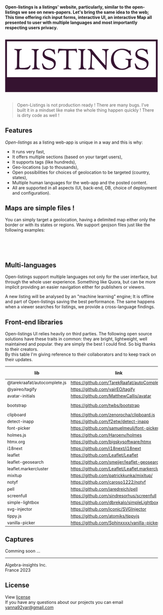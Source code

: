 
**Open-listings is a listings' website, particularly, similar to the open-listings we see on news-papers. Let's bring the same idea to the web; This time offering rich input forms, interactive UI, an interactive Map all presented to user with multiple languages and most importantly respecting users privacy.**  

<br>
<img src="logo.svg" alt="Open-listings logo" />
<br>
<br>

> Open-Listings is not production ready ! There are many bugs. I've built it in a mindset like make the whole thing happen quickly ! There is dirty code as well !

## Features
*Open-listings* as a listing web-app is unique in a way and this is why:
  - It runs very fast,
  - It offers multiple sections (based on your target users),
  - It supports tags (like hundreds),
  - Geo-locations (up to thousands),
  - Open possibilities for choices of geolocation to be targeted (country, states),
  - Multiple human languages for the web-app and the posted content.  
  - All are supported in all aspects (UI, back-end, DB, choice of deployment and configuration).

## Maps are simple files !

You can simply target a geolocation, having a delimited map either only the border or with its states or regions. We support geojson files just like the following examples:  
<br>
<script src="https://embed.github.com/view/geojson/yanna92yar/open-listings-data/main/states.fr.min.json"></script>
<br>
<script src="https://embed.github.com/view/geojson/yanna92yar/open-listings-data/main/geojson_nation_US.geojson"></script>
<br>
<script src="https://embed.github.com/view/geojson/yanna92yar/open-listings-data/main/italy-provinces-Ramer–Douglas–Peucker.json"></script>

## Multi-languages

Open-listings support multiple languages not only for the user interface, but through the whole user experience. Something like Quora, but can be more implicit providing an easier navigation either for publishers or viewers.

A new listing will be analysed by an "machine learning" engine; It is offline and part of Open-listings saving the best performance. The same happens when a viewer searches for listings, we provide a cross-language findings.

## Front-end libraries
Open-listings UI relies heavily on third parties. The following open source solutions have these traits in common: they are bright, lightweight, well maintained and popular. they are simply the best I could find. So big thanks to their creators.      
By this table I'm giving reference to their collaborators and to keep track on their updates.  

|lib|link|installed version|latest version|
|-----------------------------------|-------------------------------------------------------------------|-------------|-------|
|@tarekraafat/autocomplete.js       |https://github.com/TarekRaafat/autoComplete.js             |^10.2.7      |10.2.7 |
|@yaireo/tagify                     |https://github.com/yairEO/tagify                           |^4.17.7      |4.17.8 |
|avatar-initials                    |https://github.com/MatthewCallis/avatar                    |^6.0.0       |6.0.0  |
|bootstrap                          |https://github.com/twbs/bootstrap                          |^5.3.0-alpha1|5.3.0  |
|clipboard                          |https://github.com/zenorocha/clipboard.js                  |^2.0.11      |2.0.11 |
|detect-inapp                       |https://github.com/f2etw/detect-inapp                    |^1.4.0       |1.4.0  |
|font-picker                        |https://github.com/samuelmeuli/font-picker                     |^3.5.1       |3.5.1  |
|holmes.js                          |https://github.com/Haroenv/holmes                          |^1.17.3      |1.17.3 |
|htmx.org                           |https://github.com/bigskysoftware/htmx                     |^1.8.5       |1.9.2  |
|i18next                            |https://github.com/i18next/i18next                         |^22.4.10     |22.5.1 |
|leaflet                            |https://github.com/Leaflet/Leaflet                               |^1.9.3       |1.9.4  |
|leaflet-geosearch                  |https://github.com/smeijer/leaflet-geosearch               |^3.7.0       |3.8.0  |
|leaflet.markercluster              |https://github.com/Leaflet/Leaflet.markercluster           |^1.5.3       |1.5.3  |
|mixitup                            |https://github.com/patrickkunka/mixitup/                           |^3.3.1       |3.3.1  |
|notyf                              |https://github.com/caroso1222/notyf                        |^3.10.0      |3.10.0 |
|pell                               |https://github.com/jaredreich/pell                         |^1.0.6       |1.0.6  |
|screenfull                         |https://github.com/sindresorhus/screenfull                 |^6.0.2       |6.0.2  |
|simple-lightbox                    |https://github.com/dbrekalo/simpleLightbox                 |^2.1.0       |2.1.0  |
|svg-injector                       |https://github.com/iconic/SVGInjector                              |^1.1.3       |1.1.3  |
|tippy.js                           |https://github.com/atomiks/tippyjs                         |^6.3.7       |6.3.7  |
|vanilla-picker                     |https://github.com/Sphinxxxx/vanilla-picker                |^2.12.1      |2.12.1 |




## Captures
Comming soon ...  

---


Algebra-insights Inc.  
 France 2023

## License
  View [license](/LICENSE)  
  If
 you have any questions about our projects you can email [yanna92yar@gmail.com](mailto:yanna92yar@gmail.com)
